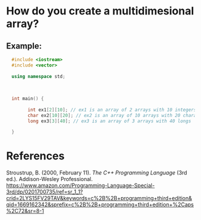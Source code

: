 # How do you create a multidimesional array? 

## Example: 
```cpp 
  #include <iostream>
  #include <vector>
  
  using namespace std;
  
  
  
  int main() {
  
        int ex1[2][10]; // ex1 is an array of 2 arrays with 10 integers  
        char ex2[10][20]; // ex2 is an array of 10 arrays with 20 characters 
        long ex3[3][40]; // ex3 is an array of 3 arrays with 40 longs 
                                                                 
  }                                                               
``` 

# References 
Stroustrup, B. (2000, February 11). *The C++ Programming Language* (3rd ed.). Addison-Wesley Professional. <https://www.amazon.com/Programming-Language-Special-3rd/dp/0201700735/ref=sr_1_1?crid=2LYS15FV29TAV&keywords=c%2B%2B+programming+third+edition&qid=1669162342&sprefix=c%2B%2B+programming+third+edition+%2Caps%2C72&sr=8-1> 

